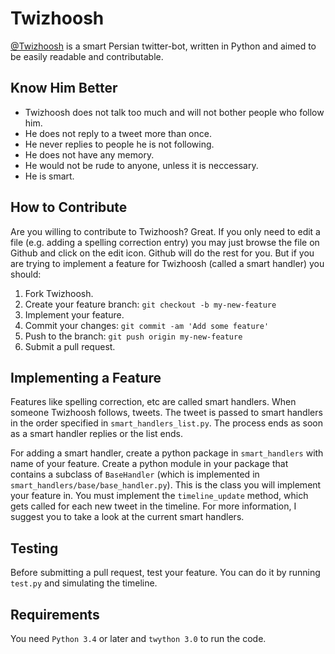 # Twizhoosh

[@Twizhoosh](https://twitter.com/twizhoosh) is a smart Persian twitter-bot, written in Python and aimed to be easily readable and contributable.
 
## Know Him Better
- Twizhoosh does not talk too much and will not bother people who follow him.
- He does not reply to a tweet more than once.
- He never replies to people he is not following.
- He does not have any memory.
- He would not be rude to anyone, unless it is neccessary.
- He is smart.
 
## How to Contribute
 
Are you willing to contribute to Twizhoosh? Great. If you only need to edit a file (e.g. adding a spelling correction entry) you may just browse the file on Github and click on the edit icon. Github will do the rest for you. But if you are trying to implement a feature for Twizhoosh (called a smart handler) you should:

1. Fork Twizhoosh.
2. Create your feature branch: `git checkout -b my-new-feature`
3. Implement your feature.
4. Commit your changes: `git commit -am 'Add some feature'`
5. Push to the branch: `git push origin my-new-feature`
6. Submit a pull request.
 
## Implementing a Feature
 
Features like spelling correction, etc are called smart handlers. When someone Twizhoosh follows, tweets. The tweet is passed to smart handlers in the order specified in `smart_handlers_list.py`. The process ends as soon as a smart handler replies or the list ends.

For adding a smart handler, create a python package in `smart_handlers` with name of your feature. Create a python module in your package that contains a subclass of `BaseHandler` (which is implemented in `smart_handlers/base/base_handler.py`). This is the class you will implement your feature in. You must implement the `timeline_update` method, which gets called for each new tweet in the timeline. For more information, I suggest you to take a look at the current smart handlers.

## Testing
Before submitting a pull request, test your feature. You can do it by running `test.py` and simulating the timeline.

## Requirements
You need `Python 3.4` or later and `twython 3.0` to run the code.
